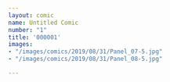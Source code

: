 ```yaml
---
layout: comic
name: Untitled Comic
number: "1"
title: '000001'
images:
- "/images/comics/2019/08/31/Panel_07-5.jpg"
- "/images/comics/2019/08/31/Panel_08-5.jpg"

---
```


